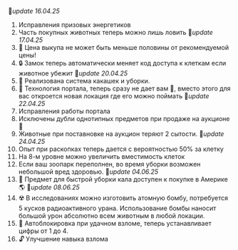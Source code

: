 🚩*update 16.04.25*
1. Исправления призовых энергетиков
2. Часть покупных животных теперь можно лишь ловить
🚩*update 17.04.25*
1. 🏦 Цена выкупа не может быть меньше половины от рекомендуемой цены!
2. 🔒 Замок теперь автоматически меняет код доступа к клеткам если животное убежит
🚩*update 20.04.25*
1. 💩 Реализована система какашек и уборки. 
2. 💫 Технология портала, теперь сразу не дает вам 🦄, вместо этого для вас откроется новая локация где его можно поймать
🚩*update 22.04.25*
1. Исправления работы портала
2. Исключены дубли однотипных предметов при продаже на аукционе 🏦
3. Животные при поставновке на аукцион теряют 2 сытости.
🚩*update 24.04.25*
1. Опыт при раскопках теперь дается с вероятностью 50% за клетку
2. На 8-м уровне можно увеличить вместимость клеток
3. Если ваш зоопарк переполнен, во время уборки возможен небольшой вред здоровью.
🚩*update 04.06.25*
1. 🚽 Предмет для быстрой уборки кала доступен к покупке в Америке 🌎
🚩*update 08.06.25*
1. ☢️ В исследованиях можно изготовить атомную бомбу, потребуется 5 кусков радиоактивного урана. Использование бомбы наносит большой урон абсолютно всем животным в любой локации.
2. 🔑 Автоблокировка при удачном взломе, теперь устанавливает цифры от 1 до 4.
3. 🔓 Улучшение навыка взлома